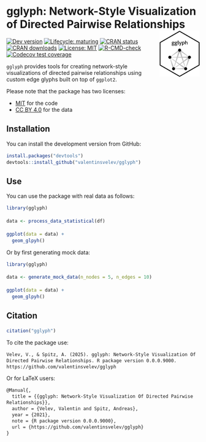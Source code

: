 
# gglyph: Network-Style Visualization of Directed Pairwise Relationships <img src="man/figures/logo.png" align="right" height="120"/>

<!-- badges: start -->

[![Dev
version](https://img.shields.io/badge/devel%20version-0.0.0.9000-orange.svg)](https://github.com/valentinsvelev/gglyph)
[![Lifecycle:
maturing](https://img.shields.io/badge/lifecycle-maturing-blue.svg)](https://lifecycle.r-lib.org/articles/stages.html)
[![CRAN
status](https://www.r-pkg.org/badges/version/gglyph)](https://CRAN.R-project.org/package=gglyph)
[![CRAN
downloads](https://cranlogs.r-pkg.org/badges/gglyph)](https://CRAN.R-project.org/package=gglyph)
[![License:
MIT](https://img.shields.io/badge/License-MIT-yellow.svg)](https://opensource.org/licenses/MIT)
[![R-CMD-check](https://github.com/valentinsvelev/gglyph/actions/workflows/R-CMD-check.yaml/badge.svg)](https://github.com/valentinsvelev/gglyph/actions/workflows/R-CMD-check.yaml)
[![Codecov test
coverage](https://codecov.io/gh/valentinsvelev/gglyph/graph/badge.svg)](https://app.codecov.io/gh/valentinsvelev/gglyph)
<!-- badges: end -->

`gglyph` provides tools for creating network-style visualizations of
directed pairwise relationships using custom edge glyphs built on top of
`ggplot2`.

Please note that the package has two licenses:

- [MIT](https://opensource.org/license/mit) for the code
- [CC BY 4.0](https://creativecommons.org/licenses/by/4.0/) for the data

## Installation

You can install the development version from GitHub:

``` r
install.packages("devtools")
devtools::install_github("valentinsvelev/gglyph")
```

## Use

You can use the package with real data as follows:

``` r
library(gglyph)

data <- process_data_statistical(df)

ggplot(data = data) +
  geom_glpyh()
```

Or by first generating mock data:

``` r
library(gglyph)

data <- generate_mock_data(n_nodes = 5, n_edges = 10)

ggplot(data = data) +
  geom_glpyh()
```

## Citation

``` r
citation("gglyph")
```

To cite the package use:

    Velev, V., & Spitz, A. (2025). gglyph: Network-Style Visualization Of Directed Pairwise Relationships. R package version 0.0.0.9000. https://github.com/valentinsvelev/gglyph

Or for LaTeX users:

    @Manual{,
      title = {{gglyph: Network-Style Visualization Of Directed Pairwise Relationships}},
      author = {Velev, Valentin and Spitz, Andreas},
      year = {2021},
      note = {R package version 0.0.0.9000},
      url = {https://github.com/valentinsvelev/gglyph}
    }
